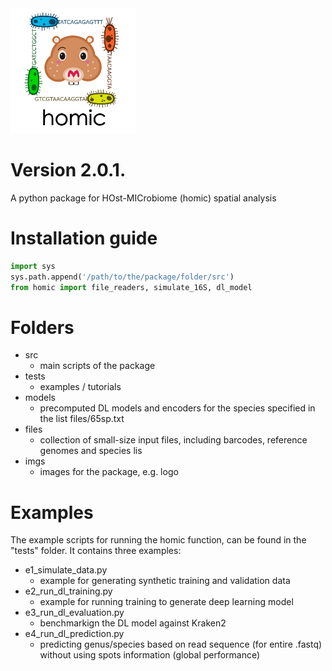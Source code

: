 <img src="imgs/logo_homics.png" width="200">

# Version 2.0.1.

A python package for HOst-MICrobiome (homic) spatial analysis 

# Installation guide

```python
import sys
sys.path.append('/path/to/the/package/folder/src')
from homic import file_readers, simulate_16S, dl_model
```
 
# Folders

* src
    - main scripts of the package
* tests
    - examples / tutorials
* models
    - precomputed DL models and encoders for the species specified in the list files/65sp.txt
* files
    - collection of small-size input files, including barcodes, reference genomes and species lis
* imgs
    - images for the package, e.g. logo

# Examples

The example scripts for running the homic function, can be found in the "tests" folder.
It contains three examples:

* e1_simulate_data.py
    - example for generating synthetic training and validation data
* e2_run_dl_training.py
    - example for running training to generate deep learning model
* e3_run_dl_evaluation.py
    - benchmarkign the DL model against Kraken2
* e4_run_dl_prediction.py
    - predicting genus/species based on read sequence (for entire .fastq) without using spots information (global performance)
